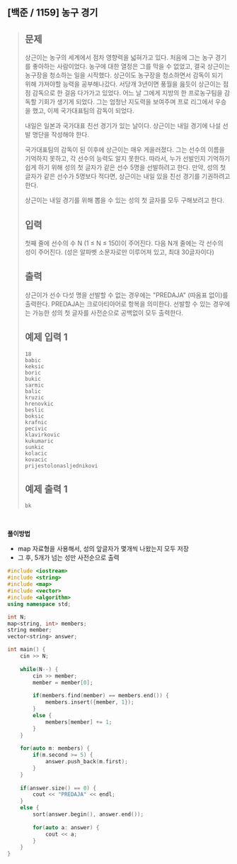 ## [백준 / 1159] 농구 경기

> ## 문제
>
> 상근이는 농구의 세계에서 점차 영향력을 넓혀가고 있다. 처음에 그는 농구 경기를 좋아하는 사람이었다. 농구에 대한 열정은 그를 막을 수 없었고, 결국 상근이는 농구장을 청소하는 일을 시작했다. 상근이도 농구장을 청소하면서 감독이 되기 위해 가져야할 능력을 공부해나갔다. 서당개 3년이면 풍월을 읊듯이 상근이는 점점 감독으로 한 걸음 다가가고 있었다. 어느 날 그에게 지방의 한 프로농구팀을 감독할 기회가 생기게 되었다. 그는 엄청난 지도력을 보여주며 프로 리그에서 우승을 했고, 이제 국가대표팀의 감독이 되었다.
>
> 내일은 일본과 국가대표 친선 경기가 있는 날이다. 상근이는 내일 경기에 나설 선발 명단을 작성해야 한다.
>
> 국가대표팀의 감독이 된 이후에 상근이는 매우 게을러졌다. 그는 선수의 이름을 기억하지 못하고, 각 선수의 능력도 알지 못한다. 따라서, 누가 선발인지 기억하기 쉽게 하기 위해 성의 첫 글자가 같은 선수 5명을 선발하려고 한다. 만약, 성의 첫 글자가 같은 선수가 5명보다 적다면, 상근이는 내일 있을 친선 경기를 기권하려고 한다.
>
> 상근이는 내일 경기를 위해 뽑을 수 있는 성의 첫 글자를 모두 구해보려고 한다.
>
> ## 입력
>
> 첫째 줄에 선수의 수 N (1 ≤ N ≤ 150)이 주어진다. 다음 N개 줄에는 각 선수의 성이 주어진다. (성은 알파벳 소문자로만 이루어져 있고, 최대 30글자이다)
>
> ## 출력
>
> 상근이가 선수 다섯 명을 선발할 수 없는 경우에는 "PREDAJA" (따옴표 없이)를 출력한다. PREDAJA는 크로아티아어로 항복을 의미한다. 선발할 수 있는 경우에는 가능한 성의 첫 글자를 사전순으로 공백없이 모두 출력한다.
>
> ## 예제 입력 1 
>
> ```
> 18
> babic
> keksic
> boric
> bukic
> sarmic
> balic
> kruzic
> hrenovkic
> beslic
> boksic
> krafnic
> pecivic
> klavirkovic
> kukumaric
> sunkic
> kolacic
> kovacic
> prijestolonasljednikovi
> ```
>
> ## 예제 출력 1 
>
> ```
> bk
> ```

<br>

**풀이방법**

- map 자료형을 사용해서, 성의 앞글자가 몇개씩 나왔는지 모두 저장
- 그 후, 5개가 넘는 성만 사전순으로 출력

```cpp
#include <iostream>
#include <string>
#include <map>
#include <vector>
#include <algorithm>
using namespace std;

int N;
map<string, int> members;
string member;
vector<string> answer;

int main() {
    cin >> N;
    
    while(N--) {
        cin >> member;
        member = member[0];
        
        if(members.find(member) == members.end()) {
            members.insert({member, 1});
        }
        else {
            members[member] += 1;
        }
    }
    
    for(auto m: members) {
        if(m.second >= 5) {
            answer.push_back(m.first);
        }
    }
    
    if(answer.size() == 0) {
        cout << "PREDAJA" << endl;
    }
    else {
        sort(answer.begin(), answer.end());
        
        for(auto a: answer) {
            cout << a;
        }
    }
}
```

